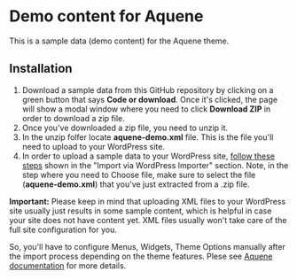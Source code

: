 # Demo content for Aquene

This is a sample data (demo content) for the Aquene theme.

## Installation

1. Download a sample data from this GitHub repository by clicking on a green button that says **Code or download**. Once it's clicked, the page will show a modal window where you need to click **Download ZIP** in order to download a zip file.
2. Once you've downloaded a zip file, you need to unzip it.
3. In the unzip folfer locate **aquene-demo.xml** file. This is the file you'll need to upload to your WordPress site.
4. In order to upload a sample data to your WordPress site, [follow these steps](https://help.themesharbor.com/article/245-importing-a-demo-content) shown in the "Import via WordPress Importer" section. Note, in the step where you need to Choose file, make sure to select the file (**aquene-demo.xml**) that you've just extracted from a .zip file.

**Important:** Please keep in mind that uploading XML files to your WordPress site usually just results in some sample content, which is helpful in case your site does not have content yet. XML files usually won't take care of the full site configuration for you.

So, you'll have to configure Menus, Widgets, Theme Options manually after the import process depending on the theme features. Plese see [Aquene documentation](https://help.themesharbor.com/article/200-aquene-read-me-first) for more details.